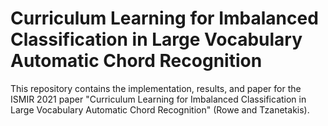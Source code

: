 # Curriculum Learning for Imbalanced Classification in Large Vocabulary Automatic Chord Recognition

This repository contains the implementation, results, and paper for the ISMIR 2021 paper "Curriculum Learning for Imbalanced Classification in Large Vocabulary Automatic Chord Recognition" (Rowe and Tzanetakis).
